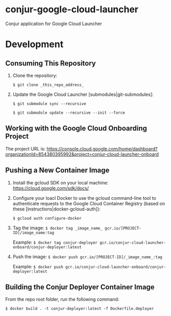 # conjur-google-cloud-launcher
Conjur application for Google Cloud Launcher

# Development

## Consuming This Repository

1. Clone the repository:

    `$ git clone _this_repo_address_`

2. Update the Google Cloud Launcher [submodules|git-submodules]:

    `$ git submodule sync --recursive`

    `$ git submodule update --recursive --init --force`

[git-submodules]: https://github.com/GoogleCloudPlatform/marketplace-k8s-app-tools

## Working with the Google Cloud Onboarding Project

The project URL is: https://console.cloud.google.com/home/dashboard?organizationId=854380395992&project=conjur-cloud-launcher-onboard
    
## Pushing a New Container Image
1. Install the gcloud SDK on your local machine: https://cloud.google.com/sdk/docs/
2. Configure your loacl Docker to use the gcloud command-line tool to authenticate requests to the Google Cloud Container Registry (based on these [instructions|docker-gcloud-auth]):

    `$ gcloud auth configure-docker`

3. Tag the image: `$ docker tag _image_name_ gcr.io/[PROJECT-ID]/image_name:tag`
    
    Example: `$ docker tag conjur-deployer gcr.io/conjur-cloud-launcher-onboard/conjur-deployer:latest`

4. Push the image: `$ docker push gcr.io/[PROJECT-ID]/_image_name_:tag`
    
    Example: `$ docker push gcr.io/conjur-cloud-launcher-onboard/conjur-deployer:latest`

[docker-gcloud-auth]: https://cloud.google.com/container-registry/docs/quickstart#add_the_image_to_product_name_short

## Building the Conjur Deployer Container Image
From the repo root folder, run the following command:

`$ docker build . -t conjur-deployer:latest -f Dockerfile.deployer`